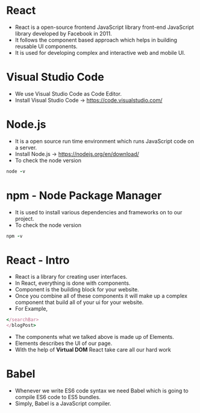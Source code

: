 # React

- React is a open-source frontend JavaScript library front-end JavaScript library developed by Facebook in 2011.
- It follows the component based approach which helps in building reusable UI components.
- It is used for developing complex and interactive web and mobile UI.

# Visual Studio Code

- We use Visual Studio Code as Code Editor.
- Install Visual Studio Code -> https://code.visualstudio.com/

# Node.js

- It is a open source run time environment which runs JavaScript code on a server.
- Install Node.js -> https://nodejs.org/en/download/
- To check the node version
```ruby
node -v
```

# npm - Node Package Manager

- It is used to install various dependencies and frameworks on to our project.
- To check the node version
```ruby
npm -v
```

# React - Intro

- React is a library for creating user interfaces.
- In React, everything is done with components.
- Component is the building block for your website.
- Once you combine all of these components it will make up a complex component that build all of your ui for your website.
- For Example,
```ruby
</searchBar>
</blogPost>
```
- The components what we talked above is made up of Elements.
- Elements describes the UI of our page.
- With the help of <b>Virtual DOM</b> React take care all our hard work 


# Babel 

- Whenever we write ES6 code syntax we need Babel which is going to compile ES6 code to ES5 bundles.
- Simply, Babel is a JavaScript compiler.
